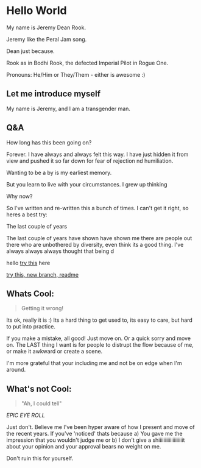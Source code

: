 # Hello World 
My name is Jeremy Dean Rook.

Jeremy like the Peral Jam song. 

Dean just because. 

Rook as in Bodhi Rook, the defected Imperial Pilot in Rogue One.

Pronouns: He/Him or They/Them - either is awesome :) 

## Let me introduce myself

My name is Jeremy, and I am a transgender man. 




## Q&A
How long has this been going on?

Forever. I have always and always felt this way. I have just hidden it from view and pushed it so far down for fear of rejection nd humiliation. 

Wanting to be a by is my earliest memory. 

But you learn to live with your circumstances. I grew up thinking 


Why now?
 
So I've written and re-written this a bunch of times. I can't get it right, so heres a best try:

The last couple of years 



The last couple of years have shown have shown me there are people out there who are unbothered by diversity, even think its a good thing. I've always always always thought that being d


hello
[try this](whatscool)
here

[try this, new branch, readme](whatscool.html)


## Whats Cool:
> Getting it wrong!

Its ok, really it is :) Its a hard thing to get used to, its easy to care, but hard to put into practice. 

If you make a mistake, all good! Just move on. Or a quick sorry and move on. The LAST thing I want is for people to distrupt the flow because of me, or make it awkward or create a scene. 

I'm more grateful that your including me and not be on edge when I'm around. 



## What's not Cool:
> "Ah, I could tell" 

*EPIC EYE ROLL*

Just don't. Believe me I've been hyper aware of how I present and move of the recent years. If you've 'noticed' thats because a) You gave me the impression that you wouldn't judge me or b) I don't give a shiiiiiiiiiiiiiiiiiiit about your opinion and your approval bears no weight on me. 

Don't ruin this for yourself. 



